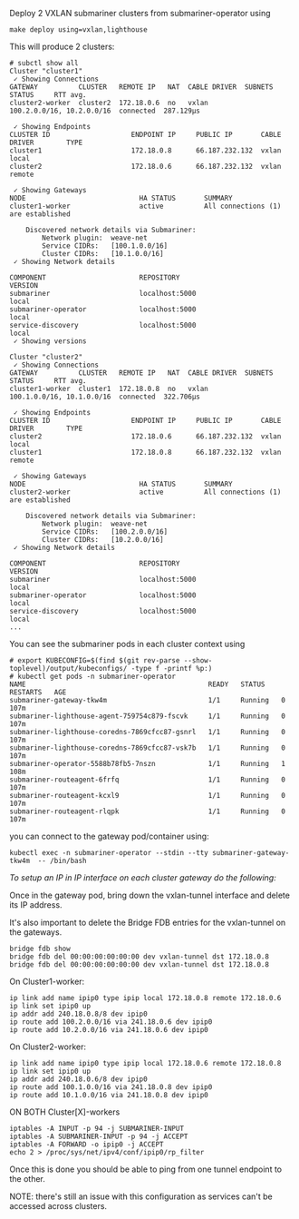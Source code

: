 Deploy 2 VXLAN submariner clusters from submariner-operator using

```
make deploy using=vxlan,lighthouse
```

This will produce 2 clusters:

```
# subctl show all
Cluster "cluster1"
 ✓ Showing Connections
GATEWAY          CLUSTER   REMOTE IP   NAT  CABLE DRIVER  SUBNETS                    STATUS     RTT avg.
cluster2-worker  cluster2  172.18.0.6  no   vxlan         100.2.0.0/16, 10.2.0.0/16  connected  287.129µs

 ✓ Showing Endpoints
CLUSTER ID                    ENDPOINT IP     PUBLIC IP       CABLE DRIVER        TYPE
cluster1                      172.18.0.8      66.187.232.132  vxlan               local
cluster2                      172.18.0.6      66.187.232.132  vxlan               remote

 ✓ Showing Gateways
NODE                            HA STATUS       SUMMARY
cluster1-worker                 active          All connections (1) are established

    Discovered network details via Submariner:
        Network plugin:  weave-net
        Service CIDRs:   [100.1.0.0/16]
        Cluster CIDRs:   [10.1.0.0/16]
 ✓ Showing Network details

COMPONENT                       REPOSITORY                                            VERSION
submariner                      localhost:5000                                        local
submariner-operator             localhost:5000                                        local
service-discovery               localhost:5000                                        local
 ✓ Showing versions

Cluster "cluster2"
 ✓ Showing Connections
GATEWAY          CLUSTER   REMOTE IP   NAT  CABLE DRIVER  SUBNETS                    STATUS     RTT avg.
cluster1-worker  cluster1  172.18.0.8  no   vxlan         100.1.0.0/16, 10.1.0.0/16  connected  322.706µs

 ✓ Showing Endpoints
CLUSTER ID                    ENDPOINT IP     PUBLIC IP       CABLE DRIVER        TYPE
cluster2                      172.18.0.6      66.187.232.132  vxlan               local
cluster1                      172.18.0.8      66.187.232.132  vxlan               remote

 ✓ Showing Gateways
NODE                            HA STATUS       SUMMARY
cluster2-worker                 active          All connections (1) are established

    Discovered network details via Submariner:
        Network plugin:  weave-net
        Service CIDRs:   [100.2.0.0/16]
        Cluster CIDRs:   [10.2.0.0/16]
 ✓ Showing Network details

COMPONENT                       REPOSITORY                                            VERSION
submariner                      localhost:5000                                        local
submariner-operator             localhost:5000                                        local
service-discovery               localhost:5000                                        local
...
```

You can see the submariner pods in each cluster context using
```
# export KUBECONFIG=$(find $(git rev-parse --show-toplevel)/output/kubeconfigs/ -type f -printf %p:)
# kubectl get pods -n submariner-operator
NAME                                             READY   STATUS    RESTARTS   AGE
submariner-gateway-tkw4m                         1/1     Running   0          107m
submariner-lighthouse-agent-759754c879-fscvk     1/1     Running   0          107m
submariner-lighthouse-coredns-7869cfcc87-gsnrl   1/1     Running   0          107m
submariner-lighthouse-coredns-7869cfcc87-vsk7b   1/1     Running   0          107m
submariner-operator-5588b78fb5-7nszn             1/1     Running   1          108m
submariner-routeagent-6frfq                      1/1     Running   0          107m
submariner-routeagent-kcxl9                      1/1     Running   0          107m
submariner-routeagent-rlqpk                      1/1     Running   0          107m
```

you can connect to the gateway pod/container using:

```
kubectl exec -n submariner-operator --stdin --tty submariner-gateway-tkw4m  -- /bin/bash
```

*To setup an IP in IP interface on each cluster gateway do the following:*

Once in the gateway pod, bring down the vxlan-tunnel interface and delete its IP address.

It's also important to delete the Bridge FDB entries for the vxlan-tunnel on the gateways.

```
bridge fdb show
bridge fdb del 00:00:00:00:00:00 dev vxlan-tunnel dst 172.18.0.8
bridge fdb del 00:00:00:00:00:00 dev vxlan-tunnel dst 172.18.0.8
```

On Cluster1-worker:
```
ip link add name ipip0 type ipip local 172.18.0.8 remote 172.18.0.6
ip link set ipip0 up
ip addr add 240.18.0.8/8 dev ipip0
ip route add 100.2.0.0/16 via 241.18.0.6 dev ipip0
ip route add 10.2.0.0/16 via 241.18.0.6 dev ipip0
```

On Cluster2-worker:
```
ip link add name ipip0 type ipip local 172.18.0.6 remote 172.18.0.8
ip link set ipip0 up
ip addr add 240.18.0.6/8 dev ipip0
ip route add 100.1.0.0/16 via 241.18.0.8 dev ipip0
ip route add 10.1.0.0/16 via 241.18.0.8 dev ipip0
```

ON BOTH Cluster[X]-workers
```
iptables -A INPUT -p 94 -j SUBMARINER-INPUT
iptables -A SUBMARINER-INPUT -p 94 -j ACCEPT
iptables -A FORWARD -o ipip0 -j ACCEPT
echo 2 > /proc/sys/net/ipv4/conf/ipip0/rp_filter
```

Once this is done you should be able to ping from one tunnel endpoint to the other.

NOTE: there's still an issue with this configuration as services can't be accessed across clusters.



